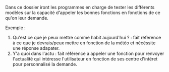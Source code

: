 Dans ce dossier iront les programmes en charge de tester les différents modèles sur la capacité d'appeler les bonnes fonctions en fonctions de ce qu'on leur demande. 

Exemple : 
1) Qu'est ce que je peux mettre comme habit aujourd'hui ? : fait réference à ce que je devrais/peux mettre en fonction de la météo et nécéssite une réponse adapater. 
2) Y'a quoi dans l'actu : fait référence a appeler une fonction pour renvoyer l'actualité qui intéresse l'utilisateur en fonction de ses centre d'intéret pour personnalisé la demande.


